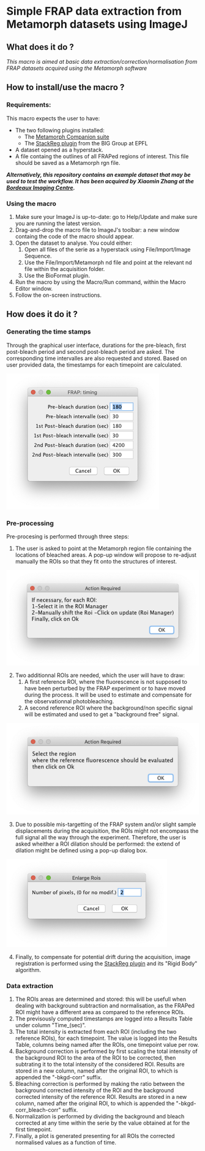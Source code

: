 # Simple FRAP data extraction from Metamorph datasets using ImageJ 



## What does it do ?
*This macro is aimed at basic data extraction/correction/normalisation from FRAP datasets acquired using the Metamorph software*

## How to install/use the macro ?

### Requirements:

This macro expects the user to have:

* The two following plugins installed:
	* The [Metamorph Companion suite](https://github.com/fabricecordelieres/IJ-Plugin_Metamorph-Companion) 
	* The [StackReg plugin](http://bigwww.epfl.ch/thevenaz/stackreg/) from the BIG Group at EPFL
* A dataset opened as a hyperstack.
* A file containg the outlines of all FRAPed regions of interest. This file should be saved as a Metamorph rgn file.

**_Alternatively, this repository contains an example dataset that may be used to test the workflow. It has been acquired by Xiaomin Zhang at the [Bordeaux Imaging Centre](http://www.bic.u-bordeaux.fr/)._**

### Using the macro
1. Make sure your ImageJ is up-to-date: go to Help/Update and make sure you are running the latest version.
2. Drag-and-drop the macro file to ImageJ's toolbar: a new window containg the code of the macro should appear.
3. Open the dataset to analyse. You could either:
	1. Open all files of the serie as a hyperstack using File/Import/Image Sequence.
	2. Use the File/Import/Metamorph nd file and point at the relevant nd file within the acquisition folder.
	3. Use the BioFormat plugin.
4. Run the macro by using the Macro/Run command, within the Macro Editor window.
5. Follow the on-screen instructions. 




## How does it do it ?
### Generating the time stamps
Through the graphical user interface, durations for the pre-bleach, first post-bleach period and second post-bleach period are asked. The corresponding time intervalles are also requested and stored. Based on user provided data, the timestamps for each timepoint are calculated.

![GUI](Images/GUI.png)

### Pre-processing
Pre-procesing is performed through three steps:

1. The user is asked to point at the Metamorph region file containing the locations of bleached areas. A pop-up window will propose to re-adjust manually the ROIs so that they fit onto the structures of interest.

![Adjust_ROIs](Images/Adjust_ROIs.png)

2. Two additionnal ROIs are needed, which the user will have to draw:
	1. A first reference ROI, where the fluorescence is not supposed to have been perturbed by the FRAP experiment or to have moved during the process. It will be used to estimate and compensate for the observationnal photobleaching.
	2. A second reference ROI where the background/non specific signal will be estimated and used to get a "background free" signal.

![Reference_ROIs](Images/Reference_ROIs.png)
	
3. Due to possible mis-targetting of the FRAP system and/or slight sample displacements during the acquisition, the ROIs might not encompass the full signal all the way through the experiment. Therefore, the user is asked wheither a ROI dilation should be performed: the extend of dilation might be defined using a pop-up dialog box.

![Dilate_ROIs](Images/Dilate_ROIs.png)

4. Finally, to compensate for potential drift during the acquisition, image registration is performed using the [StackReg plugin](http://bigwww.epfl.ch/thevenaz/stackreg/) and its "Rigid Body" algorithm.


### Data extraction

1. The ROIs areas are determined and stored: this will be usefull when dealing with background  subtraction and normalisation, as the FRAPed ROI might have a different area as compared to the reference ROIs.
2. The previsously computed timestamps are logged into a Results Table under column "Time_(sec)".
3. The total intensity is extracted from each ROI (including the two reference ROIs), for each timepoint. The value is logged into the Results Table, columns being named after the ROIs, one timepoint value per row.
4. Background correction is performed by first scaling the total intensity of the background ROI to the area of the ROI to be corrected, then subtrating it to the total intensity of the considered ROI. Results are stored in a new column, named after the original ROI, to which is appended the "-bkgd-corr" suffix.
5. Bleaching correction is performed by making the ratio between the background corrected intensity of the ROI and the background corrected intensity of the reference ROI. Results are stored in a new column, named after the original ROI, to which is appended the "-bkgd-corr_bleach-corr" suffix.
6. Normalization is performed by dividing the background and bleach corrected at any time within the serie by the value obtained at for the first timepoint.
7. Finally, a plot is generated presenting for all ROIs the corrected normalised values as a function of time.
